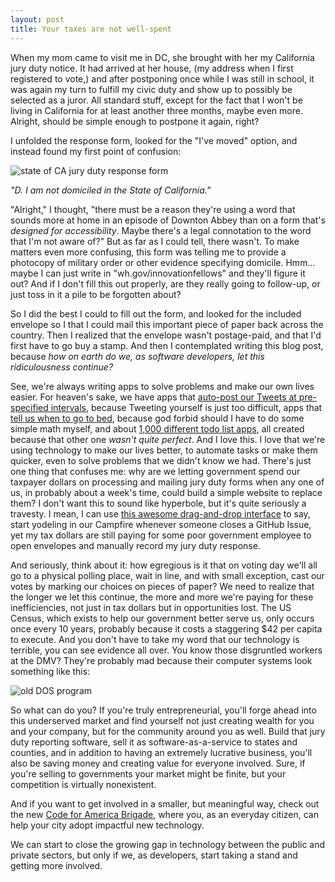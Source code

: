 ```yaml
---
layout: post
title: Your taxes are not well-spent
---
```


When my mom came to visit me in DC, she brought with her my California jury duty notice. It had arrived at her house, (my address when I first registered to vote,) and after postponing once while I was still in school, it was again my turn to fulfill my civic duty and show up to possibly be selected as a juror. All standard stuff, except for the fact that I won't be living in California for at least another three months, maybe even more. Alright, should be simple enough to postpone it again, right?

I unfolded the response form, looked for the "I've moved" option, and instead found my first point of confusion:

![state of CA jury duty response form](http://i.imgur.com/IMhid.jpg)

*"D. I am not domiciled in the State of California."*

"Alright," I thought, "there must be a reason they're using a word that sounds more at home in an episode of Downton Abbey than on a form that's *designed for accessibility*. Maybe there's a legal connotation to the word that I'm not aware of?" But as far as I could tell, there wasn't. To make matters even more confusing, this form was telling me to provide a photocopy of military order or other evidence specifying domicile. Hmm… maybe I can just write in "wh.gov/innovationfellows" and they'll figure it out? And if I don't fill this out properly, are they really going to follow-up, or just toss in it a pile to be forgotten about?

So I did the best I could to fill out the form, and looked for the included envelope so I that I could mail this important piece of paper back across the country. Then I realized that the envelope wasn't postage-paid, and that I'd first have to go buy a stamp. And then I contemplated writing this blog post, because *how on earth do we, as software developers, let this ridiculousness continue?*

See, we're always writing apps to solve problems and make our own lives easier. For heaven's sake, we have apps that [auto-post our Tweets at pre-specified intervals](http://bufferapp.com), because Tweeting yourself is just too difficult, apps that [tell us when to go to bed](http://sleepyti.me/), because god forbid should I have to do some simple math myself, and about [1,000 different todo list apps](https://play.google.com/store/search?q=todo&c=apps), all created because that other one *wasn't quite perfect*. And I love this. I love that we're using technology to make our lives better, to automate tasks or make them quicker, even to solve problems that we didn't know we had. There's just one thing that confuses me: why are we letting government spend our taxpayer dollars on processing and mailing jury duty forms when any one of us, in probably about a week's time, could build a simple website to replace them? I don't want this to sound like hyperbole, but it's quite seriously a travesty. I mean, I can use [this awesome drag-and-drop interface](https://zapier.com/) to say, start yodeling in our Campfire whenever someone closes a GitHub Issue, yet my tax dollars are still paying for some poor government employee to open envelopes and manually record my jury duty response.

And seriously, think about it: how egregious is it that on voting day we'll all go to a physical polling place, wait in line, and with small exception, cast our votes by marking our choices on pieces of paper?  We need to realize that the longer we let this continue, the more and more we're paying for these inefficiencies, not just in tax dollars but in opportunities lost. The US Census, which exists to help our government better serve us, only occurs once every 10 years, probably because it costs a staggering $42 per capita to execute. And you don't have to take my word that our technology is terrible, you can see evidence all over. You know those disgruntled workers at the DMV? They're probably mad because their computer systems look something like this:

![old DOS program](http://i.imgur.com/LkrdX.png)

So what can do you? If you're truly entrepreneurial, you'll forge ahead into this underserved market and find yourself not just creating wealth for you and your company, but for the community around you as well. Build that jury duty reporting software, sell it as software-as-a-service to states and counties, and in addition to having an extremely lucrative business, you'll also be saving money and creating value for everyone involved. Sure, if you're selling to governments your market might be finite, but your competition is virtually nonexistent.

And if you want to get involved in a smaller, but meaningful way, check out the new [Code for America Brigade](http://brigade.codeforamerica.org/), where you, as an everyday citizen, can help your city adopt impactful new technology.

We can start to close the growing gap in technology between the public and private sectors, but only if we, as developers, start taking a stand and getting more involved.